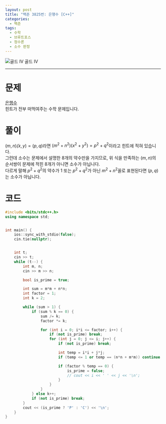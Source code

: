 ```yaml
---
layout: post
title: "백준 3825번: 은행수 [C++]"
categories:
  - 백준
tags:
  - 수학
  - 브루트포스
  - 정수론
  - 소수 판정
---
```


<div class="difficulty center">
  <img class="solvedac-tier" src="https://d2gd6pc034wcta.cloudfront.net/tier/12.svg" alt="골드 IV">
  <span class="gold">골드 IV</span>
</div>

---

# 문제

[은행수](https://www.acmicpc.net/problem/3825)  
힌트가 전부 떠먹여주는 수학 문제입니다.

# 풀이

$(m, n) \dot (x, y) = (p, q)$라면 $(m^2 + n^2)(x^2 + y^2) = p^2 + q^2$이라고 힌트에 적혀 있습니다.  
그런데 소수는 문제에서 설명한 8개의 약수만을 가지므로, 위 식을 만족하는 $(m, n)$의 순서쌍이 문제에 적힌 8개가 아니면 소수가 아닙니다.  
다르게 말해 $p^2 + q^2$의 약수가 $1$ 또는 $p^2 + q^2$가 아닌 $m^2 + n^2$꼴로 표현된다면 $(p, q)$는 소수가 아닙니다.

# 코드

```cpp
#include <bits/stdc++.h>
using namespace std;


int main() {
    ios::sync_with_stdio(false);
    cin.tie(nullptr);


    int t;
    cin >> t;
    while (t--) {
        int m, n;
        cin >> m >> n;

        bool is_prime = true;

        int sum = m*m + n*n;
        int factor = 1;
        int k = 2;

        while (sum > 1) {
            if (sum % k == 0) {
                sum /= k;
                factor *= k;

                for (int i = 0; i*i <= factor; i++) {
                    if (not is_prime) break;
                    for (int j = 0; j <= i; j++) {
                        if (not is_prime) break;

                        int temp = i*i + j*j;
                        if (temp <= 1 or temp == (n*n + m*m)) continue;

                        if (factor % temp == 0) {
                            is_prime = false;
                            // cout << i << ' ' << j << '\n';
                        }
                    }
                }
            } else k++;
            if (not is_prime) break;
        }
        cout << (is_prime ? 'P' : 'C') << '\n';
    }
}
```